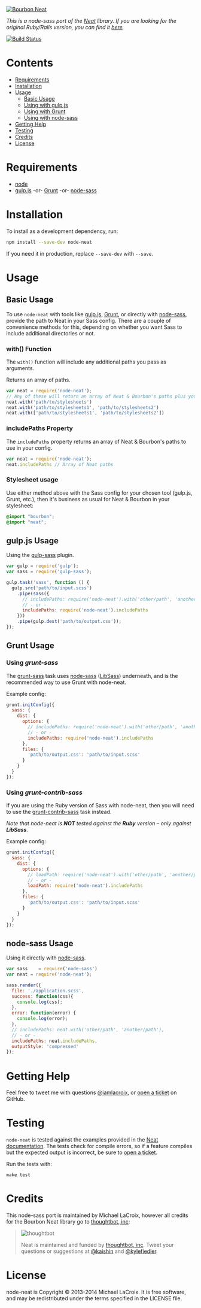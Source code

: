 [![Bourbon Neat](http://neat.bourbon.io/images/logotype.svg)](http://thoughtbot.com/neat)

*This is a node-sass port of the [Neat](http://neat.bourbon.io) library. If you
are looking for the original Ruby/Rails version, you can find it
[here](https://github.com/thoughtbot/neat).*

[![Build Status](https://travis-ci.org/lacroixdesign/node-neat.png?branch=master)](https://travis-ci.org/lacroixdesign/node-neat)

# Contents

- [Requirements](#requirements)
- [Installation](#installation)
- [Usage](#usage)
  - [Basic Usage](#basic-usage)
  - [Using with gulp.js](#gulpjs-usage)
  - [Using with Grunt](#grunt-usage)
  - [Using with node-sass](#node-sass-usage)
- [Getting Help](#getting-help)
- [Testing](#testing)
- [Credits](#credits)
- [License](#license)

# Requirements
- [node](http://nodejs.org)
- [gulp.js](http://gulpjs.com) -or- [Grunt](http://gruntjs.com) -or- [node-sass](https://github.com/andrew/node-sass)

# Installation

To install as a development dependency, run:

```bash
npm install --save-dev node-neat
```

If you need it in production, replace `--save-dev` with `--save`.

# Usage

## Basic Usage

To use `node-neat` with tools like [gulp.js](#gulpjs-usage), [Grunt](#grunt-usage), or directly with [node-sass](#node-sass-usage), provide the path to Neat in your Sass config. There are a couple of convenience methods for this, depending on whether you want Sass to include additional directories or not.

### with() Function

The `with()` function will include any additional paths you pass as arguments.

Returns an array of paths.

```javascript
var neat = require('node-neat');
// Any of these will return an array of Neat & Bourbon's paths plus your custom path(s)
neat.with('path/to/stylesheets')
neat.with('path/to/stylesheets1', 'path/to/stylesheets2')
neat.with(['path/to/stylesheets1', 'path/to/stylesheets2'])
```

### includePaths Property

The `includePaths` property returns an array of Neat & Bourbon's paths to use in your config.

```javascript
var neat = require('node-neat');
neat.includePaths // Array of Neat paths
```

### Stylesheet usage

Use either method above with the Sass config for your chosen tool (gulp.js, Grunt, etc.), then it's business as usual for Neat & Bourbon in your stylesheet:

```scss
@import "bourbon";
@import "neat";
```

## gulp.js Usage

Using the [gulp-sass](https://github.com/dlmanning/gulp-sass) plugin.

```javascript
var gulp = require('gulp');
var sass = require('gulp-sass');

gulp.task('sass', function () {
  gulp.src('path/to/input.scss')
    .pipe(sass({
      // includePaths: require('node-neat').with('other/path', 'another/path')
      // - or -
      includePaths: require('node-neat').includePaths
    }))
    .pipe(gulp.dest('path/to/output.css'));
});
```

## Grunt Usage

### Using *grunt-sass*

The [grunt-sass](https://github.com/sindresorhus/grunt-sass) task uses
[node-sass](https://github.com/andrew/node-sass)
([LibSass](https://github.com/hcatlin/libsass)) underneath, and is the recommended
way to use Grunt with node-neat.

Example config:

```javascript
grunt.initConfig({
  sass: {
    dist: {
      options: {
        // includePaths: require('node-neat').with('other/path', 'another/path')
        // - or -
        includePaths: require('node-neat').includePaths
      },
      files: {
        'path/to/output.css': 'path/to/input.scss'
      }
    }
  }
});
```

### Using *grunt-contrib-sass*

If you are using the Ruby version of Sass with node-neat, then you will need to use
the [grunt-contrib-sass](https://github.com/gruntjs/grunt-contrib-sass) task instead.

*Note that node-neat is __NOT__ tested against the __Ruby__ version – only against __LibSass__.*

Example config:

```javascript
grunt.initConfig({
  sass: {
    dist: {
      options: {
        // loadPath: require('node-neat').with('other/path', 'another/path')
        // - or -
        loadPath: require('node-neat').includePaths
      },
      files: {
        'path/to/output.css': 'path/to/input.scss'
      }
    }
  }
});
```

## node-sass Usage

Using it directly with [node-sass](https://github.com/andrew/node-sass).

```javascript
var sass    = require('node-sass')
var neat = require('node-neat');

sass.render({
  file: './application.scss',
  success: function(css){
    console.log(css);
  },
  error: function(error) {
    console.log(error);
  },
  // includePaths: neat.with('other/path', 'another/path'),
  // - or -
  includePaths: neat.includePaths,
  outputStyle: 'compressed'
});
```

# Getting Help

Feel free to tweet me with questions [@iamlacroix](https://twitter.com/iamlacroix), or [open a ticket](https://github.com/lacroixdesign/node-neat/issues) on GitHub.

# Testing

`node-neat` is tested against the examples provided in the 
[Neat documentation](http://neat.bourbon.io/docs). The tests check for compile 
errors, so if a feature compiles but the expected output is incorrect, be sure 
to [open a ticket](https://github.com/lacroixdesign/node-neat/issues).

Run the tests with:

```
make test
```

# Credits

This node-sass port is maintained by Michael LaCroix, however all credits for
the Bourbon Neat library go to [thoughtbot, inc](http://thoughtbot.com/community):

> ![thoughtbot](http://thoughtbot.com/images/tm/logo.png)
>
> Neat is maintained and funded by [thoughtbot, inc](http://thoughtbot.com/community). Tweet your questions or suggestions at [@kaishin](https://twitter.com/kaishin) and [@kylefiedler](https://twitter.com/kylefiedler).

# License

node-neat is Copyright © 2013-2014 Michael LaCroix. It is free software, and may be redistributed under the terms specified in the LICENSE file.
